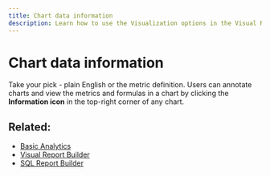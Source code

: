 ```yaml
---
title: Chart data information
description: Learn how to use the Visualization options in the Visual Report Builder.
---
```

# Chart data information

Take your pick - plain English or the metric definition. Users can annotate charts and view the metrics and formulas in a chart by clicking the **Information icon** in the top-right corner of any chart.

## Related:

* [Basic Analytics](../../data-analyst/analysis/basic-analytics.md)
* [Visual Report Builder](../../data-user/reports/ess-rpt-build-visual.md)
* [SQL Report Builder](../../data-analyst/dev-reports/what-is-sql-rprt-bldr-.md)